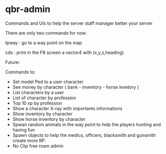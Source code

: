 # qbr-admin
Commands and UIs to help the server staff manager better your server

There are only two commands for now:

tpway : go to a way point on the map

cds : print in the F8 screen a vector4 with (x,y,z,heading)

Future:

Commands to:
- Set model Ped to a user character
- See money by character ( bank - inventory - horse invetory )
- List characters by a user
- List of character by profession
- Top 10 xp by profession 
- Show a character X-ray with importants informations
- Show inventory by character
- Show horse inventory by character
- Spwan random animals in the way point to help the players hunting and having fun
- Spawn objects to help the medics, officers, blacksmith and gunsmith create more RP.
- No Clip free roam admin
